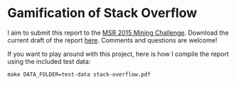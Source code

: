 # Gamification of Stack Overflow

I aim to submit this report to the [MSR 2015 Mining Challenge](http://2015.msrconf.org/challenge.php). Download the current draft of the report [here](https://github.com/amarder/stack-overflow/raw/master/paper/stack-overflow.pdf). Comments and questions are welcome!

If you want to play around with this project, here is how I compile the report using the included test data:

    make DATA_FOLDER=test-data stack-overflow.pdf
